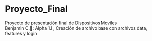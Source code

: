 # Proyecto_Final
Proyecto de presentación final de Dispositivos Moviles 
<br />Benjamin C.&#x1F4D8;: Alpha 1.1 , Creación de archivo base con archivos data, features y login 
